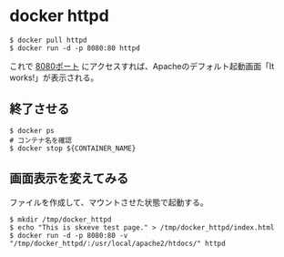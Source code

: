 # docker httpd

```
$ docker pull httpd
$ docker run -d -p 8080:80 httpd
```

これで [8080ポート](localhost:8080) にアクセスすれば、Apacheのデフォルト起動画面「It works!」が表示される。

## 終了させる

```
$ docker ps
# コンテナ名を確認
$ docker stop ${CONTAINER_NAME}
```

## 画面表示を変えてみる

ファイルを作成して、マウントさせた状態で起動する。

```
$ mkdir /tmp/docker_httpd
$ echo "This is skxeve test page." > /tmp/docker_httpd/index.html
$ docker run -d -p 8080:80 -v "/tmp/docker_httpd/:/usr/local/apache2/htdocs/" httpd
```
